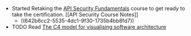 - Started Retaking the [API Security Fundamentals](https://university.apisec.ai/products/api-security-fundamentals) course to get ready to take the certification. [[API Security Course Notes]]
	- ((642b6cc2-5535-4dc1-9f30-1735b4bb8fd7))
- TODO Read [The C4 model for visualising software architecture](https://c4model.com/)